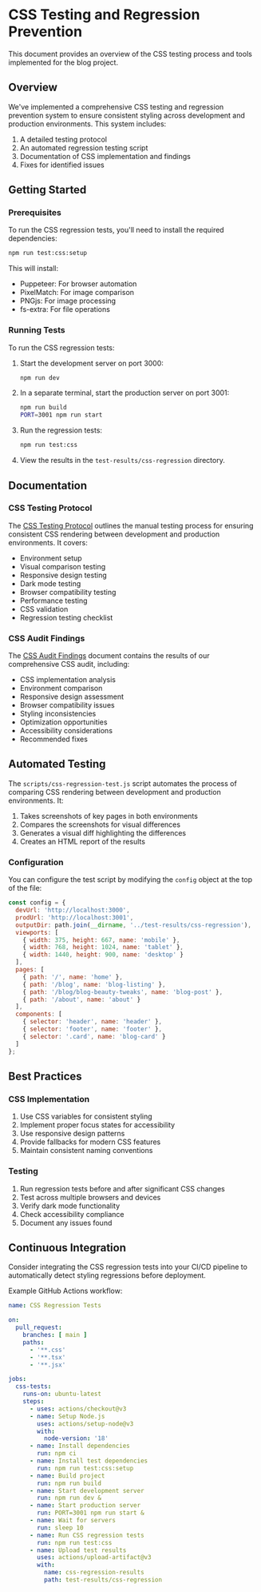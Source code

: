 # CSS Testing and Regression Prevention

This document provides an overview of the CSS testing process and tools implemented for the blog project.

## Overview

We've implemented a comprehensive CSS testing and regression prevention system to ensure consistent styling across development and production environments. This system includes:

1. A detailed testing protocol
2. An automated regression testing script
3. Documentation of CSS implementation and findings
4. Fixes for identified issues

## Getting Started

### Prerequisites

To run the CSS regression tests, you'll need to install the required dependencies:

```bash
npm run test:css:setup
```

This will install:
- Puppeteer: For browser automation
- PixelMatch: For image comparison
- PNGjs: For image processing
- fs-extra: For file operations

### Running Tests

To run the CSS regression tests:

1. Start the development server on port 3000:
   ```bash
   npm run dev
   ```

2. In a separate terminal, start the production server on port 3001:
   ```bash
   npm run build
   PORT=3001 npm run start
   ```

3. Run the regression tests:
   ```bash
   npm run test:css
   ```

4. View the results in the `test-results/css-regression` directory.

## Documentation

### CSS Testing Protocol

The [CSS Testing Protocol](./css-testing-protocol.md) outlines the manual testing process for ensuring consistent CSS rendering between development and production environments. It covers:

- Environment setup
- Visual comparison testing
- Responsive design testing
- Dark mode testing
- Browser compatibility testing
- Performance testing
- CSS validation
- Regression testing checklist

### CSS Audit Findings

The [CSS Audit Findings](./css-audit-findings.md) document contains the results of our comprehensive CSS audit, including:

- CSS implementation analysis
- Environment comparison
- Responsive design assessment
- Browser compatibility issues
- Styling inconsistencies
- Optimization opportunities
- Accessibility considerations
- Recommended fixes

## Automated Testing

The `scripts/css-regression-test.js` script automates the process of comparing CSS rendering between development and production environments. It:

1. Takes screenshots of key pages in both environments
2. Compares the screenshots for visual differences
3. Generates a visual diff highlighting the differences
4. Creates an HTML report of the results

### Configuration

You can configure the test script by modifying the `config` object at the top of the file:

```javascript
const config = {
  devUrl: 'http://localhost:3000',
  prodUrl: 'http://localhost:3001',
  outputDir: path.join(__dirname, '../test-results/css-regression'),
  viewports: [
    { width: 375, height: 667, name: 'mobile' },
    { width: 768, height: 1024, name: 'tablet' },
    { width: 1440, height: 900, name: 'desktop' }
  ],
  pages: [
    { path: '/', name: 'home' },
    { path: '/blog', name: 'blog-listing' },
    { path: '/blog/blog-beauty-tweaks', name: 'blog-post' },
    { path: '/about', name: 'about' }
  ],
  components: [
    { selector: 'header', name: 'header' },
    { selector: 'footer', name: 'footer' },
    { selector: '.card', name: 'blog-card' }
  ]
};
```

## Best Practices

### CSS Implementation

1. Use CSS variables for consistent styling
2. Implement proper focus states for accessibility
3. Use responsive design patterns
4. Provide fallbacks for modern CSS features
5. Maintain consistent naming conventions

### Testing

1. Run regression tests before and after significant CSS changes
2. Test across multiple browsers and devices
3. Verify dark mode functionality
4. Check accessibility compliance
5. Document any issues found

## Continuous Integration

Consider integrating the CSS regression tests into your CI/CD pipeline to automatically detect styling regressions before deployment.

Example GitHub Actions workflow:

```yaml
name: CSS Regression Tests

on:
  pull_request:
    branches: [ main ]
    paths:
      - '**.css'
      - '**.tsx'
      - '**.jsx'

jobs:
  css-tests:
    runs-on: ubuntu-latest
    steps:
      - uses: actions/checkout@v3
      - name: Setup Node.js
        uses: actions/setup-node@v3
        with:
          node-version: '18'
      - name: Install dependencies
        run: npm ci
      - name: Install test dependencies
        run: npm run test:css:setup
      - name: Build project
        run: npm run build
      - name: Start development server
        run: npm run dev &
      - name: Start production server
        run: PORT=3001 npm run start &
      - name: Wait for servers
        run: sleep 10
      - name: Run CSS regression tests
        run: npm run test:css
      - name: Upload test results
        uses: actions/upload-artifact@v3
        with:
          name: css-regression-results
          path: test-results/css-regression